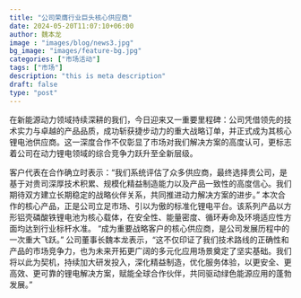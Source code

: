 ```yaml
---
title: "公司荣膺行业巨头核心供应商"
date: 2024-05-20T11:07:10+06:00
author: 魏本龙
image : "images/blog/news3.jpg"
bg_image: "images/feature-bg.jpg"
categories: ["市场活动"]
tags: ["市场"]
description: "this is meta description"
draft: false
type: "post"
---
```


在新能源动力领域持续深耕的我们，今日迎来又一重要里程碑：公司凭借领先的技术实力与卓越的产品品质，成功斩获捷步动力的重大战略订单，并正式成为其核心锂电池供应商。这一深度合作不仅彰显了市场对我们解决方案的高度认可，更标志着公司在动力锂电领域的综合竞争力跃升至全新层级。
<!--more-->
客户代表在合作确立时表示：“我们系统评估了众多供应商，最终选择贵公司，是基于对贵司深厚技术积累、规模化精益制造能力以及产品一致性的高度信心。我们期待双方建立长期稳定的战略伙伴关系，共同推进动力解决方案的进步。”
本次合作的核心产品，正是公司立足市场、引以为傲的标准化锂电平台。该系列产品以方形铝壳磷酸铁锂电池为核心载体，在安全性、能量密度、循环寿命及环境适应性方面均达到行业标杆水准。
“成为重要战略客户的核心供应商，是公司发展历程中的一次重大飞跃。” 公司董事长魏本龙表示，“这不仅印证了我们技术路线的正确性和产品的市场竞争力，也为未来开拓更广阔的多元化应用场景奠定了坚实基础。我们将以此为契机，持续加大研发投入，深化精益制造，优化服务体验，以更安全、更高效、更可靠的锂电解决方案，赋能全球合作伙伴，共同驱动绿色能源应用的蓬勃发展。”
